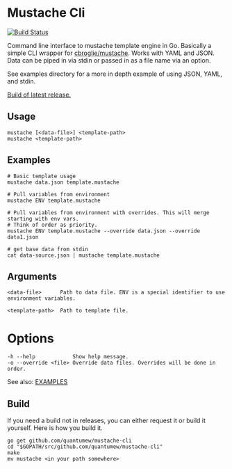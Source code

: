 # Mustache Cli

[![Build Status](https://travis-ci.org/quantumew/mustache-cli.svg?branch=master)](https://travis-ci.org/quantumew/mustache-cli)

Command line interface to mustache template engine in Go.
Basically a simple CLI wrapper for [cbroglie/mustache](https://github.com/cbroglie/mustache).
Works with YAML and JSON. Data can be piped in via stdin or passed in as a file name via an option.

See examples directory for a more in depth example of using JSON, YAML, and stdin.

[Build of latest release.](https://github.com/quantumew/mustache-cli/releases)

## Usage

    mustache [<data-file>] <template-path>
    mustache <template-path>

## Examples

    # Basic template usage
    mustache data.json template.mustache

    # Pull variables from environment
    mustache ENV template.mustache

    # Pull variables from environment with overrides. This will merge starting with env vars.
    # Think of order as priority.
    mustache ENV template.mustache --override data.json --override data1.json

    # get base data from stdin
    cat data-source.json | mustache template.mustache

## Arguments

    <data-file>      Path to data file. ENV is a special identifier to use environment variables.

    <template-path>  Path to template file.

# Options

    -h --help            Show help message.
    -o --override <file> Override data files. Overrides will be done in order.

See also: [EXAMPLES](examples/README.md)


Build
-----

If you need a build not in releases, you can either request it or build it yourself. Here is how you build it.

    go get github.com/quantumew/mustache-cli
    cd "$GOPATH/src/github.com/quantumew/mustache-cli"
    make
    mv mustache <in your path somewhere>

